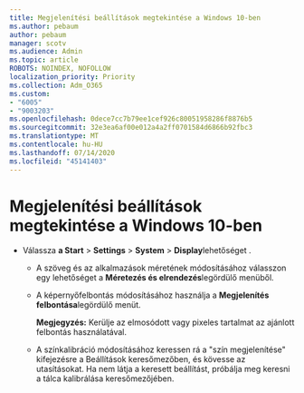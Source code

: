 ```yaml
---
title: Megjelenítési beállítások megtekintése a Windows 10-ben
ms.author: pebaum
author: pebaum
manager: scotv
ms.audience: Admin
ms.topic: article
ROBOTS: NOINDEX, NOFOLLOW
localization_priority: Priority
ms.collection: Adm_O365
ms.custom:
- "6005"
- "9003203"
ms.openlocfilehash: 0dece7cc7b79ee1cef926c80051958286f8876b5
ms.sourcegitcommit: 32e3ea6af00e012a4a2ff0701584d6866b92fbc3
ms.translationtype: MT
ms.contentlocale: hu-HU
ms.lasthandoff: 07/14/2020
ms.locfileid: "45141403"
---
```

# <a name="view-display-settings-in-windows-10"></a>Megjelenítési beállítások megtekintése a Windows 10-ben

- Válassza **a Start**   >  **Settings**   >  **System**  >  **Display**lehetőséget .
    -  A szöveg és az alkalmazások méretének módosításához válasszon egy lehetőséget a **Méretezés és elrendezés**legördülő menüből.
    - A képernyőfelbontás módosításához használja a **Megjelenítés felbontása**legördülő menüt.
     
      **Megjegyzés:** Kerülje az elmosódott vagy pixeles tartalmat az ajánlott felbontás használatával.
    - A színkalibráció módosításához keressen rá a "szín megjelenítése" kifejezésre a Beállítások keresőmezőben, és kövesse az utasításokat. Ha nem látja a keresett beállítást, próbálja meg keresni a tálca kalibrálása keresőmezőjében.